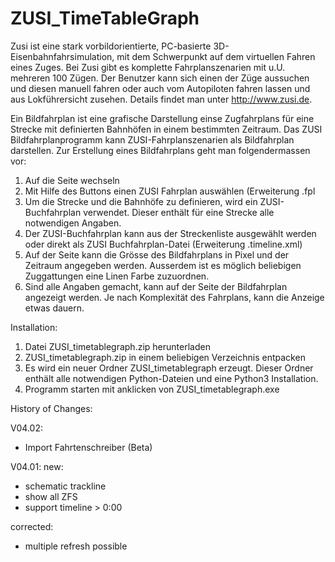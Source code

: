 # ZUSI_TimeTableGraph

Zusi ist eine stark vorbildorientierte, PC-basierte 3D-Eisenbahnfahrsimulation, mit dem Schwerpunkt auf dem virtuellen Fahren eines Zuges. Bei Zusi gibt es komplette Fahrplanszenarien mit u.U. mehreren 100 Zügen. Der Benutzer kann sich einen der Züge aussuchen und diesen manuell fahren oder auch vom Autopiloten fahren lassen und aus Lokführersicht zusehen. Details findet man unter http://www.zusi.de.

Ein Bildfahrplan ist eine grafische Darstellung einse Zugfahrplans für eine Strecke mit definierten Bahnhöfen in einem bestimmten Zeitraum.
Das ZUSI Bildfahrplanprogramm kann ZUSI-Fahrplanszenarien als Bildfahrplan darstellen.
Zur Erstellung eines Bildfahrplans geht man folgendermassen vor:
1. Auf die Seite <Bahnhof-Einstellungen> wechseln
2. Mit Hilfe des Buttons <ZUSI Fahrplandatei> einen ZUSI Fahrplan auswählen (Erweiterung .fpl
3. Um die Strecke und die Bahnhöfe zu definieren, wird ein ZUSI-Buchfahrplan verwendet. Dieser enthält für eine Strecke alle notwendigen Angaben.
4. Der ZUSI-Buchfahrplan kann aus der Streckenliste ausgewählt werden oder direkt als ZUSI Buchfahrplan-Datei (Erweiterung .timeline.xml)
5. Auf der Seite <Ansicht Einstellungen> kann die Grösse des Bildfahrplans in Pixel und der Zeitraum angegeben werden. Ausserdem ist es möglich beliebigen Zuggattungen eine Linen Farbe zuzuordnen.
6. Sind alle Angaben gemacht, kann auf der Seite <Bildfahrplan> der Bildfahrplan angezeigt werden. Je nach Komplexität des Fahrplans, kann die Anzeige etwas dauern.
  
  Installation:
  
1. Datei ZUSI_timetablegraph.zip herunterladen
2. ZUSI_timetablegraph.zip in einem beliebigen Verzeichnis entpacken
3. Es wird ein neuer Ordner ZUSI_timetablegraph erzeugt. Dieser Ordner enthält alle notwendigen Python-Dateien und eine Python3 Installation.
4. Programm starten mit anklicken von ZUSI_timetablegraph.exe


History of Changes:
 
V04.02: 
- Import Fahrtenschreiber (Beta)
 
V04.01:
new:
- schematic trackline
- show all ZFS
- support timeline > 0:00

corrected:
- multiple refresh possible

